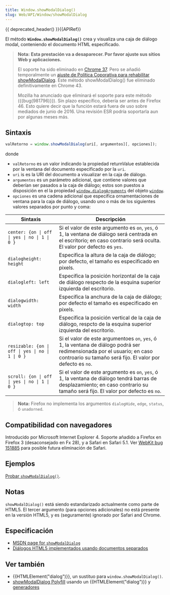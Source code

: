 ```yaml
---
title: Window.showModalDialog()
slug: Web/API/Window/showModalDialog
---
```


{{ deprecated_header() }}{{APIRef}}

El método **`Window.showModalDialog()`** crea y visualiza una caja de diálogo modal, conteniendo el documento HTML especificado.

> **Nota:** **Esta prestación va a desaparecer. Por favor ajuste sus sitios Web y aplicaciones.**
>
> El soporte ha sido eliminado en [Chrome 37](http://blog.chromium.org/2014/07/disabling-showmodaldialog.html). Pero se añadió temporalmente un [ajuste de Política Coporativa para rehabilitar showModalDialog](http://www.chromium.org/administrators/policy-list-3#EnableDeprecatedWebPlatformFeatures). Este método showModalDialog() fue eliminado definitivamente en Chrome 43.
>
> Mozilla ha anunciado que eliminará el soporte para este método ({{bug(981796)}}). Sin plazo específico, debería ser antes de Firefox 46. Esto quiere decir que la función estará fuera de uso sobre mediados de junio de 2016. Una revisión ESR podría soportarla aun por algunas meses más.

## Sintaxis

```js
valRetorno = window.showModalDialog(uri[, argumentos][, opciones]);
```

donde

- `valRetorno` es un valor indicando la propiedad returnValue establecida por la ventana del documento especificado por la `uri`.
- `uri` is es la URI del documento a visualizar en la caja de diálogo.
- `argumentos` es un parámetro adicional, que contiene valores que deberían ser pasados a la caja de diálogo; estos son puestos a disposición en el la propiedad [`window.dialogArguments`](/es/docs/DOM/window.dialogArguments) del objeto [`window`](/es/docs/DOM/window).
- `opciones` es una cadena adicional que especifica ornamentaciones de ventana para la caja de diálogo, usando uno o más de los siguientes valores separados por punto y coma:

| Sintaxis                                         | Descripción                                                                                                                                                                            |
| ------------------------------------------------ | -------------------------------------------------------------------------------------------------------------------------------------------------------------------------------------- |
| `center: {on \| off \| yes \| no \| 1 \| 0 }`    | Si el valor de este argumento es `on`, `yes`, ó 1, la ventana de diálogo será centrada en el escritorio; en caso contrario será oculta. El valor por defecto es `yes`.                 |
| `dialogheight: height`                           | Especifica la altura de la caja de diálogo; por defecto, el tamaño es especificado en pixels.                                                                                          |
| `dialogleft: left`                               | Especifica la posición horizontal de la caja de diálogo respecto de la esquina superior izquierda del escritorio.                                                                      |
| `dialogwidth: width`                             | Especifica la anchura de la caja de diálogo; por defecto el tamaño es especificado en pixels.                                                                                          |
| `dialogtop: top`                                 | Especifica la posición vertical de la caja de diálogo, respcto de la esquina superior izquierda del escritorio.                                                                        |
| `resizable: {on \| off \| yes \| no \| 1 \| 0 }` | Si el valor de este argumentoes `on`, `yes`, ó 1, la ventana de diálogo podrá ser redimensionada por el usuario; en caso controario su tamaño será fijo. El valor por defecto es `no`. |
| `scroll: {on \| off \| yes \| no \| 1 \| 0 }`    | Si el valor de este argumento es `on`, `yes`, ó 1, la ventana de diálogo tendrá barras de desplazamiento; en caso contrario su tamaño será fijo. El valor por defecto es `no`.         |

> **Nota:** Firefox no implementa los argumentos `dialogHide`, `edge`, `status`, ó `unadorned`.

## Compatibilidad con navegadores

Introducido por Microsoft Internet Explorer 4. Soporte añadido a Firefox en Firefox 3 (desaconsejado en Fx 28), y a Safari en Safari 5.1. Ver [WebKit bug 151885](https://bugs.webkit.org/show_bug.cgi?id=151885) para posible futura eliminación de Safari.

## Ejemplos

[Probar `showModalDialog()`](/samples/domref/showModalDialog.html).

## Notas

`showModalDialog()` está siendo estandarizado actualmente como parte de HTML5. El tercer argumento (para opciones adicionales) no está presente en la versión HTML5, y es (seguramente) ignorado por Safari and Chrome.

## Especificación

- [MSDN page for `showModalDialog`](<https://msdn.microsoft.com/en-us/library/ms536759(VS.85).aspx>)
- [Diálogos HTML5 implementados usando documentos separados](http://www.whatwg.org/specs/web-apps/current-work/multipage/timers.html#dialogs-implemented-using-separate-documents)

## Ver también

- {{HTMLElement("dialog")}}, un sustituo para `window.showModalDialog()`.
- [showModalDialog Polyfill](https://github.com/niutech/showModalDialog) usando un {{HTMLElement("dialog")}} y [generadores](/es/docs/Web/JavaScript/Reference/Statements/function*)
